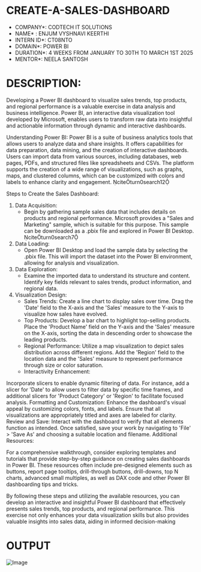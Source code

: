 # CREATE-A-SALES-DASHBOARD 
* COMPANY*: CODTECH IT SOLUTIONS
* NAME* : ENJUM VYSHNAVI KEERTHI
* INTERN ID*: CT08NTO
* DOMAIN*: POWER BI
* DURATION*: 4 WEEKS FROM JANUARY TO 30TH TO MARCH 1ST 2025
* MENTOR*: NEELA SANTOSH
# DESCRIPTION: 
Developing a Power BI dashboard to visualize sales trends, top products, and regional performance is a valuable exercise in data analysis and business intelligence. Power BI, an interactive data visualization tool developed by Microsoft, enables users to transform raw data into insightful and actionable information through dynamic and interactive dashboards.

Understanding Power BI:
Power BI is a suite of business analytics tools that allows users to analyze data and share insights. It offers capabilities for data preparation, data mining, and the creation of interactive dashboards. Users can import data from various sources, including databases, web pages, PDFs, and structured files like spreadsheets and CSVs. The platform supports the creation of a wide range of visualizations, such as graphs, maps, and clustered columns, which can be customized with colors and labels to enhance clarity and engagement. citeturn0search12

Steps to Create the Sales Dashboard:
1. Data Acquisition:
   - Begin by gathering sample sales data that includes details on products and regional performance. Microsoft provides a "Sales and Marketing" sample, which is suitable for this purpose. This sample can be downloaded as a .pbix file and explored in Power BI Desktop. citeturn0search7
2. Data Loading:
   - Open Power BI Desktop and load the sample data by selecting the .pbix file. This will import the dataset into the Power BI environment, allowing for analysis and visualization.
3. Data Exploration:
   - Examine the imported data to understand its structure and content. Identify key fields relevant to sales trends, product information, and regional data.
4. Visualization Design:
   - Sales Trends: Create a line chart to display sales over time. Drag the 'Date' field to the X-axis and the 'Sales' measure to the Y-axis to visualize how sales have evolved.
   - Top Products: Develop a bar chart to highlight top-selling products. Place the 'Product Name' field on the Y-axis and the 'Sales' measure on the X-axis, sorting the data in descending order to showcase the leading products.
   - Regional Performance: Utilize a map visualization to depict sales distribution across different regions. Add the 'Region' field to the location data and the 'Sales' measure to represent performance through size or color saturation.
   - Interactivity Enhancement:

Incorporate slicers to enable dynamic filtering of data. For instance, add a slicer for 'Date' to allow users to filter data by specific time frames, and additional slicers for 'Product Category' or 'Region' to facilitate focused analysis.
Formatting and Customization:
Enhance the dashboard's visual appeal by customizing colors, fonts, and labels. Ensure that all visualizations are appropriately titled and axes are labeled for clarity.
Review and Save:
Interact with the dashboard to verify that all elements function as intended. Once satisfied, save your work by navigating to 'File' > 'Save As' and choosing a suitable location and filename.
Additional Resources:

For a comprehensive walkthrough, consider exploring templates and tutorials that provide step-by-step guidance on creating sales dashboards in Power BI. These resources often include pre-designed elements such as buttons, report page tooltips, drill-through buttons, drill-downs, top N charts, advanced small multiples, as well as DAX code and other Power BI dashboarding tips and tricks. 

By following these steps and utilizing the available resources, you can develop an interactive and insightful Power BI dashboard that effectively presents sales trends, top products, and regional performance. This exercise not only enhances your data visualization skills but also provides valuable insights into sales data, aiding in informed decision-making

# OUTPUT 
![Image](https://github.com/user-attachments/assets/ac267884-4e29-439a-b6c5-2a845b8efa22)

